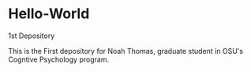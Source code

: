 # Hello-World
1st Depository

This is the First depository for Noah Thomas, graduate student in OSU's Cogntive Psychology program.
